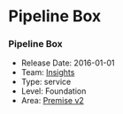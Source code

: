 # Pipeline Box
### Pipeline Box
* Release Date: 2016-01-01
* Team: [Insights](../teams/insights.md)
* Type: service
* Level: Foundation
* Area: [Premise v2](../areas/v2.png)
